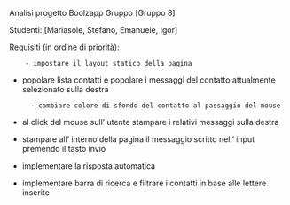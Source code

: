 Analisi progetto Boolzapp
Gruppo [Gruppo 8]

Studenti:
[Mariasole, Stefano, Emanuele, Igor]

Requisiti (in ordine di priorità):

		- impostare il layout statico della pagina
		
- popolare lista contatti e popolare i messaggi del contatto attualmente selezionato sulla destra

		- cambiare colore di sfondo del contatto al passaggio del mouse

- al click del mouse sull’ utente stampare i relativi messaggi sulla destra

- stampare all’ interno della pagina il messaggio scritto nell’ input premendo il tasto invio

- implementare la risposta automatica

- implementare barra di ricerca e filtrare i contatti in base alle lettere inserite

	 
